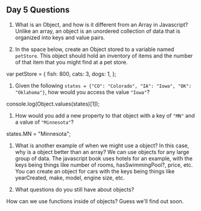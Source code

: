 ## Day 5 Questions

1. What is an Object, and how is it different from an Array in Javascript?
Unlike an array, an object is an unordered collection of data that is organized into keys and value pairs.

1. In the space below, create an Object stored to a variable named `petStore`.  This object should hold an inventory of items and the number of that item that you might find at a pet store.

var petStore = {
  fish: 800,
  cats: 3,
  dogs: 1,
};

1. Given the following `states = {"CO": "Colorado", "IA": "Iowa", "OK": "Oklahoma"}`, how would you access the value `"Iowa"`?

console.log(Object.values(states)[1]);

1. How would you add a new property to that object with a key of `"MN"` and a value of `"Minnesota"`?

states.MN = "Minnesota";

1. What is another example of when we might use a object?  In this case, why is a object better than an array?
We can use objects for any large group of data. The javascript book uses hotels for an example, with the keys being things like number of rooms, hasSwimmingPool?, price, etc. You can create an object for cars with the keys being things like yearCreated, make, model, engine size, etc.

1. What questions do you still have about objects?

How can we use functions inside of objects? Guess we'll find out soon. 
